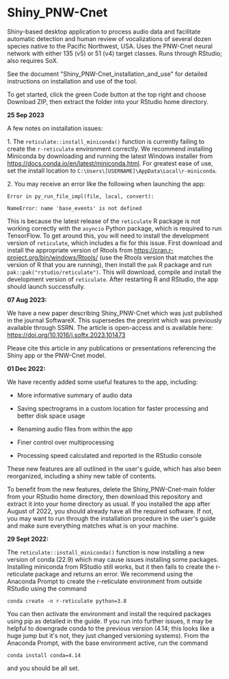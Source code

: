 # Shiny_PNW-Cnet
Shiny-based desktop application to process audio data and facilitate automatic detection and human review of vocalizations of several dozen species native to the Pacific Northwest, USA. Uses the PNW-Cnet neural network with either 135 (v5) or 51 (v4) target classes. Runs through RStudio; also requires SoX.

See the document "Shiny_PNW-Cnet_installation_and_use" for detailed instructions on installation and use of the tool.

To get started, click the green Code button at the top right and choose Download ZIP, then extract the folder into your RStudio home directory.

<b>25 Sep 2023</b>

A few notes on installation issues:

1\. The <code>reticulate::install_miniconda()</code> function is currently failing to create the <code>r-reticulate</code> environment correctly. We recommend installing Miniconda by downloading and running the latest Windows installer from https://docs.conda.io/en/latest/miniconda.html. For greatest ease of use, set the install location to <code>C:\\Users\\[USERNAME]\\AppData\\Local\\r-miniconda</code>.

2\. You may receive an error like the following when launching the app:

<code>Error in py_run_file_impl(file, local, convert):</code>

<code>NameError: name 'base_events' is not defined</code>

This is because the latest release of the <code>reticulate</code> R package is not working correctly with the <code>asyncio</code> Python package, which is required to run TensorFlow. To get around this, you will need to install the development version of <code>reticulate</code>, which includes a fix for this issue. First download and install the appropriate version of Rtools from https://cran.r-project.org/bin/windows/Rtools/ (use the Rtools version that matches the version of R that you are running), then install the <code>pak</code> R package and run <code>pak::pak("rstudio/reticulate")</code>. This will download, compile and install the development version of <code>reticulate</code>. After restarting R and RStudio, the app should launch successfully.

<b>07 Aug 2023:</b>

We have a new paper describing Shiny_PNW-Cnet which was just published in the journal SoftwareX. This supersedes the preprint which was previously available through SSRN. The article is open-access and is available here: https://doi.org/10.1016/j.softx.2023.101473

Please cite this article in any publications or presentations referencing the Shiny app or the PNW-Cnet model.

<b>01 Dec 2022:</b>

We have recently added some useful features to the app, including:

- More informative summary of audio data

- Saving spectrograms in a custom location for faster processing and better disk space usage

- Renaming audio files from within the app

- Finer control over multiprocessing

- Processing speed calculated and reported in the RStudio console

These new features are all outlined in the user's guide, which has also been reorganized, including a shiny new table of contents.

To benefit from the new features, delete the Shiny_PNW-Cnet-main folder from your RStudio home directory, then download this repository and extract it into your home directory as usual. If you installed the app after August of 2022, you should already have all the required software. If not, you may want to run through the installation procedure in the user's guide and make sure everything matches what is on your machine.

<b>29 Sept 2022:</b>

The <code>reticulate::install_miniconda()</code> function is now installing a new version of conda (22.9) which may cause issues installing some packages. Installing miniconda from RStudio still works, but it then fails to create the r-reticulate package and returns an error. We recommend using the Anaconda Prompt to create the r-reticulate environment from outside RStudio using the command

<code>conda create -n r-reticulate python=3.8</code>

You can then activate the environment and install the required packages using pip as detailed in the guide.
If you run into further issues, it may be helpful to downgrade conda to the previous version (4.14; this looks like a huge jump but it's not, they just changed versioning systems). From the Anaconda Prompt, with the base environment active, run the command

<code>conda install conda=4.14</code>

and you should be all set.
